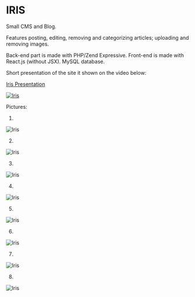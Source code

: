 # IRIS

Small CMS and Blog. 

Features posting, editing, removing and categorizing articles; uploading and removing images.

Back-end part is made with PHP/Zend Expressive. Front-end is made with React.js (without JSX). MySQL database.

Short presentation of the site it shown on the video below:

[Iris Presentation](https://www.youtube.com/watch?v=AVrRra4G8Rk "IRIS PRESENTATION")

[![Iris](https://i.ytimg.com/vi/AVrRra4G8Rk/hqdefault.jpg)](https://www.youtube.com/watch?v=AVrRra4G8Rk "IRIS PRESENTATION")

Pictures:

1.

![Iris](https://i.imgur.com/TmvWKiv.jpg)

2.

![Iris](https://i.imgur.com/OJ5G07L.png)

3.

![Iris](https://i.imgur.com/Tl5fAjx.png)

4.

![Iris](https://i.imgur.com/XPSrW3X.png)

5.

![Iris](https://i.imgur.com/FlnJFfv.png)

6.

![Iris](https://i.imgur.com/VVCxfsu.png)

7.

![Iris](https://i.imgur.com/a7ARijm.png)

8.

![Iris](https://i.imgur.com/PqUrsNt.png)
